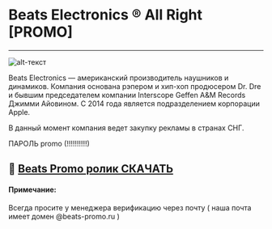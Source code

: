 # Beats Electronics ® All Right [PROMO]
-------------
![alt-текст](https://i.imgur.com/KveYJHY.png)

Beats Electronics — американский производитель наушников и динамиков. Компания основана рэпером и хип-хоп продюсером Dr. Dre и бывшим председателем компании Interscope Geffen A&M Records Джимми Айовином. С 2014 года является подразделением корпорации Apple. 

В данный момент компания ведет закупку рекламы в странах СНГ.

ПАРОЛЬ promo (!!!!!!!!!!)

## 🔐 [Beats Promo ролик СКАЧАТЬ](https://www.dropbox.com/s/uxp9878l94t81ww/%D0%92%D0%B8%D0%B4%D0%B5%D0%BE%D1%80%D1%8F%D0%B4%20%D0%B4%D0%BB%D1%8F%20%D0%B8%D0%BD%D1%82%D0%B5%D0%B3%D1%80%D0%B0%D1%86%D0%B8%D0%B8%20Beats.mp4.rar?dl=1)



#### Примечание:
Всегда просите у менеджера верификацию через почту ( наша почта имеет домен @beats-promo.ru )



